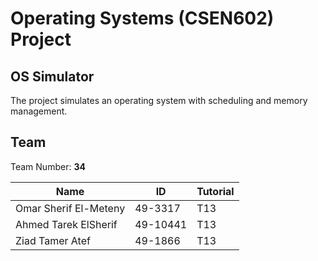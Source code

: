 # Operating Systems (CSEN602) Project

## OS Simulator

The project simulates an operating system with scheduling and memory management.

## Team


Team Number: **34**


| Name | ID | Tutorial|
| --- | --- | --- |
| Omar Sherif El-Meteny | 49-3317 | T13 |
| Ahmed Tarek ElSherif | 49-10441 | T13 |
| Ziad Tamer Atef | 49-1866 | T13 |

